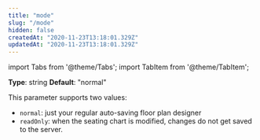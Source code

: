 ```yaml
---
title: "mode"
slug: "/mode"
hidden: false
createdAt: "2020-11-23T13:18:01.329Z"
updatedAt: "2020-11-23T13:18:01.329Z"
---
```


import Tabs from '@theme/Tabs';
import TabItem from '@theme/TabItem';

**Type**: string
**Default**: "normal"

This parameter supports two values:
* `normal`: just your regular auto-saving floor plan designer
* `readOnly`: when the seating chart is modified, changes do not get saved to the server.
